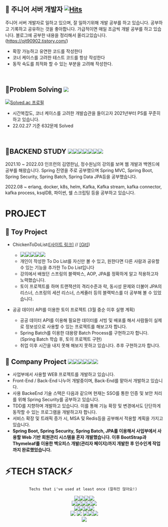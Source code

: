 ## 👋 주니어 서버 개발자 [![Hits](https://hits.seeyoufarm.com/api/count/incr/badge.svg?url=https%3A%2F%2Fgithub.com%2Fchickenchickenlove&count_bg=%2379C83D&title_bg=%23555555&icon=&icon_color=%23E7E7E7&title=hits&edge_flat=false)](https://hits.seeyoufarm.com)


주니어 서버 개발자로 일하고 있으며, 잘 일하기위해 개발 공부를 하고 있습니다. 
공부하고 기록하고 공유하는 것을 좋아합니다.
가급적이면 매일 조금씩 개발 공부를 하고 있습니다. 
블로그에 공부한 내용을 정리해서 올리고있습니다. (https://ojt90902.tistory.com/)
<br/>

+ 확장 가능하고 유연한 코드를 작성한다
+ 코너 케이스를 고려한 테스트 코드를 항상 작성한다
+ 동작 속도를 최적화 할 수 있는 부분을 고려해 작성한다.
<br/>





## 👋Problem Solving <img src="https://img.shields.io/badge/Python-black?style=plastic&logo=Python&logoColor=#3776AB"/>

[![Solved.ac
프로필](http://mazassumnida.wtf/api/v2/generate_badge?boj=chickenchickenlove)](https://solved.ac/chickenchickenlove)
<br/>
+ 시간복잡도, 코너 케이스를 고려한 개발습관을 들이고자 2021년부터 PS를 꾸준히 하고 있습니다. 
+ 22.02.27 기준 632문제 Solved


<br/>




## 👋BACKEND STUDY <img src="https://img.shields.io/badge/Python-black?style=plastic&logo=Python&logoColor=#3776AB"/><img src="https://img.shields.io/badge/JAVA-007396?style=plastic&logo=JAVA&logoColor=white"/><img src="https://img.shields.io/badge/Spring-6DB33F?style=plastic&logo=spring&logoColor=white"/><img src="https://img.shields.io/badge/Spring Boot-6DB33F?style=plastic&logo=springboot&logoColor=white"/><img src="https://img.shields.io/badge/JPA-59666C?style=plastic&logo=hibernate&logoColor=white"/><img src="https://img.shields.io/badge/Thymeleaf-005F0F?style=plastic&logo=thymeleaf&logoColor=white"/><img src="https://img.shields.io/badge/Spring Batch-6DB33F?style=plastic&logo=Spring&logoColor=white"/>

2021.10 ~ 2022.03 
인프런의 김영한님, 정수원님의 강의를 보며 웹 개발과 백엔드에 공부를 해왔습니다.
Spring 진영을 주로 공부했으며 Spring MVC, Spring Boot, Spring Security, Spring Batch, Spring Data JPA등을 공부했습니다. 

2022.08 ~ 
erlang, docker, k8s, helm, Kafka, Kafka stream, kafka connector, kafka process, ksqlDB, 파이썬, 쉘 스크립팅 등을 공부하고 있습니다. 


# PROJECT


## 👋 Toy Project
+ ChickenToDoList([[사이트 링크]](http://52.79.222.25:8080/) // [[Git]](https://github.com/chickenchickenlove/ChickenToDoListApplication))
  + <img src="https://img.shields.io/badge/JAVA-007396?style=plastic&logo=JAVA&logoColor=white"/><img src="https://img.shields.io/badge/Spring-6DB33F?style=plastic&logo=spring&logoColor=white"/><img src="https://img.shields.io/badge/Spring Boot-6DB33F?style=plastic&logo=springboot&logoColor=white"/><img src="https://img.shields.io/badge/JPA-59666C?style=plastic&logo=hibernate&logoColor=white"/><img src="https://img.shields.io/badge/Thymeleaf-005F0F?style=plastic&logo=thymeleaf&logoColor=white"/>
  + 개인이 작성한 To Do List를 자신만 볼 수 있고, 원한다면 다른 사람과 공유할 수 있는 기능을 추가한 To Do List입니다
  + 강의에서 배웠던 스프링의 블랙박스, AOP, JPA를 정확하게 알고 적용하고자 노력했습니다.
  + 토이 프로젝트를 하며 트랜잭션의 격리수준과 락, 동시성 문제와 더불어 JPA의 리스너, 스프링의 세션 리스너, 스케쥴러 등의 블랙박스를 더 공부해 볼 수 있었습니다.

+ 공공 데이터 API를 이용한 토이 프로젝트 (3월 중순 이후 실행 계획)
  + 공공 데이터 API를 이용해 필요한 데이터를 서빙 및 배포를 해서 사람들이 실제로 정보성으로 사용할 수 있는 프로젝트를 해보고자 합니다. 
  + Spring Batch를 이용한 대용량 Batch Process를 구현하고자 합니다. (Spring Batch 학습 후, 토이 프로젝트 구현)
  + 취업 이후 시간을 내지 못해 해보지 못하고 있습니다. 추후 구현하고자 합니다.
  
  
## 👋 Company Project <img src="https://img.shields.io/badge/JAVA-007396?style=plastic&logo=JAVA&logoColor=white"/><img src="https://img.shields.io/badge/Spring-6DB33F?style=plastic&logo=spring&logoColor=white"/><img src="https://img.shields.io/badge/Spring Boot-6DB33F?style=plastic&logo=springboot&logoColor=white"/><img src="https://img.shields.io/badge/Spring MVC-6DB33F?style=plastic&logo=spring&logoColor=white"/><img src="https://img.shields.io/badge/Spring Security-6DB33F?style=plastic&logo=Spring Security&logoColor=white"/><img src="https://img.shields.io/badge/JPA-59666C?style=plastic&logo=hibernate&logoColor=white"/>
+ 사업부에서 사용할 WEB 프로젝트를 개발하고 있습니다.
+ Front-End / Back-End 나누어 개발중이며, Back-End를 맡아서 개발하고 있습니다. 
+ 사용 BackeEnd 기술 스택은 다음과 같으며 현재는 SSO를 통한 인증 및 보안 처리를 위해 Spring Security를 공부하고 있습니다. 
+ TDD를 지향하며 개발하고 있습니다. 이를 통해 기능 확장 및 변경에서도 단단하게 동작할 수 있는 프로그램을 개발하고자 합니다. 
+ 서비스 확장 및 트래픽 증가 시, MSA 및 Redis등을 공부해서 적용할 계획을 가지고 있습니다. 
+ <b> Spring Boot, Spring Security, Spring Batch, JPA를 이용해서 사업부에서 사용할 Web 기반 회원관리 시스템을 혼자 개발했습니다. 이후 BootStrap과 Thymeleaf를 이용한 백오피스 개발(관리자 페이지)까지 개발한 후 인수인계 작업까지 완료했었습니다. </b>


  
# ⚡**TECH STACK**⚡
<div align="center">
  
    Techs that i've used at least once (잘하진 않아요!) 
  
<img src="https://img.shields.io/badge/Python-3766AB?style=plastic&logo=Python&logoColor=white"/><img src="https://img.shields.io/badge/JAVA-007396?style=plastic&logo=JAVA&logoColor=white"/><img src="https://img.shields.io/badge/R-276DC3?style=plastic&logo=R&logoColor=white"/><img src="https://img.shields.io/badge/erlang-A90533?style=plastic&logo=erlang&logoColor=white"/> <br>
<img src="https://img.shields.io/badge/Spring-6DB33F?style=plastic&logo=spring&logoColor=white"/><img src="https://img.shields.io/badge/Spring Boot-6DB33F?style=plastic&logo=springboot&logoColor=white"/><img src="https://img.shields.io/badge/Spring Batch-6DB33F?style=plastic&logo=Spring&logoColor=white"/><img src="https://img.shields.io/badge/Spring Security-6DB33F?style=plastic&logo=Spring Security&logoColor=white"/><img src="https://img.shields.io/badge/JPA-59666C?style=plastic&logo=hibernate&logoColor=white"/> <br>
<img src="https://img.shields.io/badge/Thymeleaf-005F0F?style=plastic&logo=thymeleaf&logoColor=white"/><img src="https://img.shields.io/badge/Bootstrap-7952B3?style=plastic&logo=bootstrap&logoColor=white"/><img src="https://img.shields.io/badge/HTML-E34F26?style=plastic&logo=html5&logoColor=white"/><img src="https://img.shields.io/badge/CSS-1572B6?style=plastic&logo=CSS3&logoColor=white"/> <br>
<img src="https://img.shields.io/badge/Kubernetes-326CE5?style=plastic&logo=kubernetes&logoColor=white"/> <img src="https://img.shields.io/badge/Docker-2496ED?style=plastic&logo=docker&logoColor=white"/> <img src="https://img.shields.io/badge/Helm-0F1689?style=plastic&logo=Helm&logoColor=white"/><img src="https://img.shields.io/badge/Apache Kafka-231F20?style=plastic&logo=Apache Kafka&logoColor=white"/><img src="https://img.shields.io/badge/AWS-232F3E?style=plastic&logo=amazon AWS&logoColor=white"/></br>
<img src="https://img.shields.io/badge/MY SQL-4479A1?style=plastic&logo=MYSQL&logoColor=white"/>



  

</div>


<!--
**chickenchickenlove/chickenchickenlove** is a ✨ _special_ ✨ repository because its `README.md` (this file) appears on your GitHub profile.

Here are some ideas to get you started:

- 🔭 I’m currently working on ...
- 🌱 I’m currently learning ...
- 👯 I’m looking to collaborate on ...
- 🤔 I’m looking for help with ...
- 💬 Ask me about ...
- 📫 How to reach me: ...
- 😄 Pronouns: ...
- ⚡ Fun fact: ...
-->
